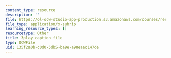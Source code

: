 ```yaml
---
content_type: resource
description: ''
file: https://ol-ocw-studio-app-production.s3.amazonaws.com/courses/res-9-003-brains-minds-and-machines-summer-course-summer-2015/135f2a0bc0d05db5ba9ea98eaac147de_1kel8U86EVE.vtt
file_type: application/x-subrip
learning_resource_types: []
resourcetype: Other
title: 3play caption file
type: OCWFile
uid: 135f2a0b-c0d0-5db5-ba9e-a98eaac147de
---
```


